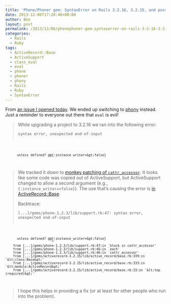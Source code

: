 ```yaml
---
title: 'Phone/Phoner gem: SyntaxError on Rails 3.2.16, 3.2.15, and possibly before'
date: 2013-12-06T17:20:48+00:00
author: Ben
layout: post
permalink: /2013/12/06/phonephoner-gem-syntaxerror-on-rails-3-2-16-3-2-15-and-possibly-before/
categories:
  - Rails
  - Ruby
tags:
  - ActiveRecord::Base
  - ActiveSupport
  - class_eval
  - eval
  - phone
  - phoner
  - phony
  - Rails
  - Ruby
  - SyntaxError
---
```

From [an issue I opened today](https://github.com/carr/phone/issues/50). We ended up switching to [phony](https://github.com/floere/phony) instead. Just a reminder to everyone out there that `eval` is evil!

> While upgrading a project to 3.2.16 we ran into the following error:
> 
> <pre><code class="no-highlight">syntax error, unexpected end-of-input
          unless defined? @@{:instance_writer=&gt;false}
</code></pre>
> 
> We tracked it down to [monkey patching of `cattr_accessor`](https://github.com/carr/phone/blob/d62324f12ac19951220a26dfa90b5e5cb1369477/lib/phone/support.rb#L48). It looks like some code was copied out of ActiveSupport, but ActiveSupport changed to allow a second argument (e.g., `{:instance_writer=>false}`). The use that&#8217;s causing the error is [in ActiveRecord::Base](https://github.com/rails/rails/blob/v3.2.15/activerecord/lib/active_record/base.rb#L339).
> 
> Backtrace:
> 
> <pre><code class="no-highlight">[...]/gems/phone-1.2.3/lib/support.rb:47: syntax error, unexpected end-of-input
          unless defined? @@{:instance_writer=&gt;false}
                            ^
        from [...]/gems/phone-1.2.3/lib/support.rb:47:in `block in cattr_accessor'
        from [...]/gems/phone-1.2.3/lib/support.rb:46:in `each'
        from [...]/gems/phone-1.2.3/lib/support.rb:46:in `cattr_accessor'
        from [...]/gems/activerecord-3.2.15/lib/active_record/base.rb:339:in `&lt;class:Base&gt;'
        from [...]/gems/activerecord-3.2.15/lib/active_record/base.rb:333:in `&lt;module:ActiveRecord&gt;'
        from [...]/gems/activerecord-3.2.15/lib/active_record/base.rb:33:in `&lt;top (required)&gt;'
</code></pre>
> 
> I hope this helps in providing a fix (or at least for other people who run into the problem).